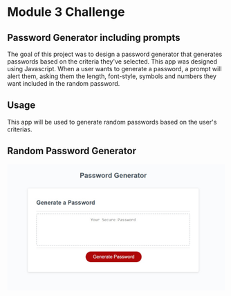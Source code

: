 # Module 3 Challenge

## Password Generator including prompts

The goal of this project was to design a password generator that generates passwords based on the criteria they've selected. This app was designed using Javascript. When a user wants to generate a password, a prompt will alert them, asking them the length, font-style, symbols and numbers they want included in the random password. 


## Usage 

This app will be used to generate random passwords based on the user's criterias. 

## Random Password Generator 

<p align="center">
    <img src="Develop\pass gen.jpg" alt="Random Password Generator">
</p>